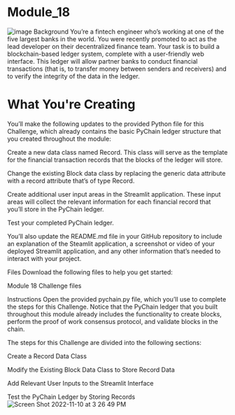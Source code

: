 # Module_18
![image](https://user-images.githubusercontent.com/104800728/201199723-afdfad75-86e9-48b9-ba3a-9252acf38580.png)
Background
You’re a fintech engineer who’s working at one of the five largest banks in the world. You were recently promoted to act as the lead developer on their decentralized finance team. Your task is to build a blockchain-based ledger system, complete with a user-friendly web interface. This ledger will allow partner banks to conduct financial transactions (that is, to transfer money between senders and receivers) and to verify the integrity of the data in the ledger.

# What You're Creating
You’ll make the following updates to the provided Python file for this Challenge, which already contains the basic PyChain ledger structure that you created throughout the module:

Create a new data class named Record. This class will serve as the template for the financial transaction records that the blocks of the ledger will store.

Change the existing Block data class by replacing the generic data attribute with a record attribute that’s of type Record.

Create additional user input areas in the Streamlit application. These input areas will collect the relevant information for each financial record that you’ll store in the PyChain ledger.

Test your completed PyChain ledger.

You’ll also update the README.md file in your GitHub repository to include an explanation of the Steamlit application, a screenshot or video of your deployed Streamlit application, and any other information that’s needed to interact with your project.

Files
Download the following files to help you get started:

Module 18 Challenge files

Instructions
Open the provided pychain.py file, which you’ll use to complete the steps for this Challenge. Notice that the PyChain ledger that you built throughout this module already includes the functionality to create blocks, perform the proof of work consensus protocol, and validate blocks in the chain.

The steps for this Challenge are divided into the following sections:

Create a Record Data Class

Modify the Existing Block Data Class to Store Record Data

Add Relevant User Inputs to the Streamlit Interface

Test the PyChain Ledger by Storing Records
![Screen Shot 2022-11-10 at 3 26 49 PM](https://user-images.githubusercontent.com/104800728/201200042-7e47980b-1ffe-4b36-af58-b6177cece4bb.png)
